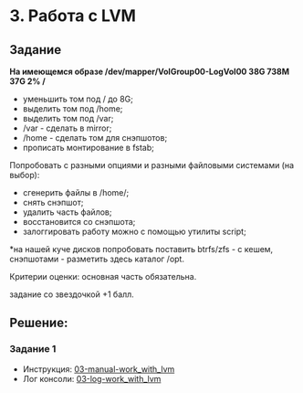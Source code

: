 # 3. Работа с LVM
## Задание

**На имеющемся образе /dev/mapper/VolGroup00-LogVol00 38G 738M 37G 2% /**
- уменьшить том под / до 8G;
- выделить том под /home;
- выделить том под /var;
- /var - сделать в mirror;
- /home - сделать том для снэпшотов;
- прописать монтирование в fstab;

Попробовать с разными опциями и разными файловыми системами (на выбор):
- сгенерить файлы в /home/;
- снять снэпшот;
- удалить часть файлов;
- восстановится со снэпшота;
- залоггировать работу можно с помощью утилиты script;

*на нашей куче дисков попробовать поставить btrfs/zfs - с кешем, снэпшотами - разметить здесь каталог /opt.

Критерии оценки: основная часть обязательна.

задание со звездочкой +1 балл.

## Решение:

### Задание 1

* Инструкция: [03-manual-work_with_lvm](hw1/03-manual-work_with_lvm)
* Лог консоли: [03-log-work_with_lvm](hw1/03-log-work_with_lvm)
